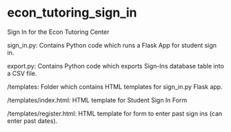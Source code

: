 # econ_tutoring_sign_in
Sign In for the Econ Tutoring Center

sign_in.py: Contains Python code which runs a Flask App for student sign in. 

export.py: Contains Python code which exports Sign-Ins database table into a CSV file. 

/templates: Folder which contains HTML templates for sign_in.py Flask app. 

/templates/index.html: HTML template for Student Sign In Form

/templates/register.html: HTML template for form to enter past sign ins (can enter past dates). 
